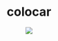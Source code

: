 <h1 align="center">colocar</h1>
<p align="center">  <img src="https://img.shields.io/badge/👌-Extremely Rad-00ddcc.svg"/></p>
